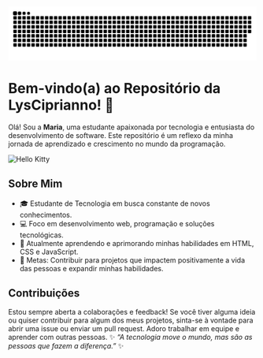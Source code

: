 
<picture align="center">
<source media="(prefers-color-scheme: dark)" srcset="https://raw.githubusercontent.com/LysCiprianno/LysCiprianno/output/github-contribution-grid-snake-dark.svg">
<source media="(prefers-color-scheme: light)" srcset="https://raw.githubusercontent.com/LysCiprianno/v/output/github-contribution-grid-snake-dark.svg">
<img align="center" alt="github contribution grid snake animation" src="https://raw.githubusercontent.com/LysCiprianno/LysCiprianno/output/github-contribution-grid-snake.svg">
</picture>
 
# Bem-vindo(a) ao Repositório da LysCiprianno! 🌟
Olá! Sou a **Maria**, uma estudante apaixonada por tecnologia e entusiasta do desenvolvimento de software. Este repositório é um reflexo da minha jornada de aprendizado e crescimento no mundo da programação.
 
![Hello Kitty](https://media.tenor.com/KCR6uHAlphkAAAAi/hello-kitty.gif)
 

## Sobre Mim
- 🎓 Estudante de Tecnologia em busca constante de novos conhecimentos.
- 💻 Foco em desenvolvimento web, programação e soluções tecnológicas.
- 🌱 Atualmente aprendendo e aprimorando minhas habilidades em HTML, CSS e JavaScript.
- 🎯 Metas: Contribuir para projetos que impactem positivamente a vida das pessoas e expandir minhas habilidades.
## Contribuições
Estou sempre aberta a colaborações e feedback! Se você tiver alguma ideia ou quiser contribuir para algum dos meus projetos, sinta-se à vontade para abrir uma issue ou enviar um pull request. Adoro trabalhar em equipe e aprender com outras pessoas.
✨ _“A tecnologia move o mundo, mas são as pessoas que fazem a diferença.”_ ✨
